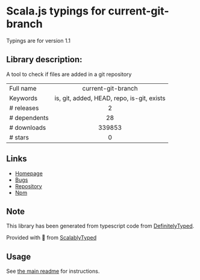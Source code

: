 
# Scala.js typings for current-git-branch

Typings are for version 1.1

## Library description:
A tool to check if files are added in a git repository

|                    |                 |
| ------------------ | :-------------: |
| Full name          | current-git-branch |
| Keywords           | is, git, added, HEAD, repo, is-git, exists |
| # releases         | 2 |
| # dependents       | 28 |
| # downloads        | 339853 |
| # stars            | 0 |

## Links
- [Homepage](https://github.com/JPeer264/node-current-git-branch#readme)
- [Bugs](https://github.com/JPeer264/node-current-git-branch/issues)
- [Repository](https://github.com/JPeer264/node-current-git-branch)
- [Npm](https://www.npmjs.com/package/current-git-branch)
    


## Note
This library has been generated from typescript code from [DefinitelyTyped](https://definitelytyped.org).

Provided with :purple_heart: from [ScalablyTyped](https://github.com/oyvindberg/ScalablyTyped)

## Usage
See [the main readme](../../readme.md) for instructions.


